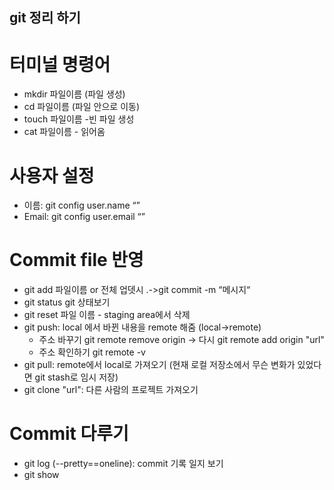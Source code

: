 ## git 정리 하기

# 터미널 명령어

- mkdir 파일이름 (파일 생성)
- cd 파일이름 (파일 안으로 이동)
- touch 파일이름 -빈 파일 생성
- cat 파일이름 - 읽어옴

# 사용자 설정

- 이름: git config user.name “”
- Email: git config user.email “”

# Commit file 반영

- git add 파일이름 or 전체 업뎃시 .->git commit -m “메시지“
- git status git 상태보기
- git reset 파일 이름 - staging area에서 삭제
- git push: local 에서 바뀐 내용을 remote 해줌 (local->remote)
  - 주소 바꾸기 git remote remove origin -> 다시 git remote add origin "url"
  - 주소 확인하기 git remote -v
- git pull: remote에서 local로 가져오기 (현재 로컬 저장소에서 무슨 변화가 있었다면 git stash로 임시 저장)
- git clone "url": 다른 사람의 프로젝트 가져오기

# Commit 다루기

- git log (--pretty==oneline): commit 기록 일지 보기
- git show
